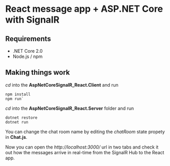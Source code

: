 # React message app + ASP.NET Core with SignalR


## Requirements

* .NET Core 2.0
* Node.js / npm

## Making things work

 

*cd* into the **AspNetCoreSignalR_React.Client** and run
```
npm install
npm run`
```

*cd* into the **AspNetCoreSignalR_React.Server** folder and run

```
dotnet restore
dotnet run
```

You can change the chat room name by editing the *chatRoom* state propety in **Chat.js**.



Now you can open the *http://localhost:3000/* url in two tabs and check it out how the messages arrive in real-time from the SignalR Hub to the React app.
